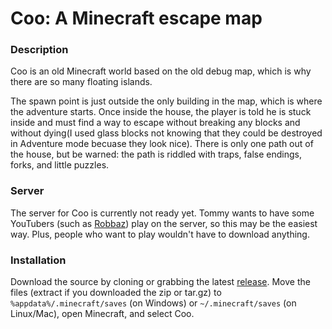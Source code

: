 # Coo: A Minecraft escape map

### Description

Coo is an old Minecraft world based on the old debug map, which is why there are so many floating islands.

The spawn point is just outside the only building in the map, which is where the adventure starts. Once inside the house, the player is told he is stuck inside and must find a way to escape without breaking any blocks and without dying(I used glass blocks not knowing that they could be destroyed in Adventure mode becuase they look nice). There is only one path out of the house, but be warned: the path is riddled with traps, false endings, forks, and little puzzles.

### Server

The server for Coo is currently not ready yet. Tommy wants to have some YouTubers (such as [Robbaz](http://www.youtube.com/user/Robbaz)) play on the server, so this may be the easiest way. Plus, people who want to play wouldn't have to download anything.

### Installation
Download the source by cloning or grabbing the latest [release](https://github.com/ethanmad/coo-mc/releases).
Move the files (extract if you downloaded the zip or tar.gz) to `%appdata%/.minecraft/saves` (on Windows) or `~/.minecraft/saves` (on Linux/Mac), open Minecraft, and select Coo.
